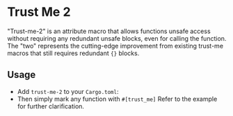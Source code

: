 # Trust Me 2
"Trust-me-2" is an attribute macro that allows functions unsafe access without requiring any redundant unsafe blocks, even for calling the function. The "two" represents the cutting-edge improvement from existing trust-me macros that still requires redundant `{}` blocks. 

## Usage
- Add `trust-me-2` to your `Cargo.toml`:
- Then simply mark any function with `#[trust_me]` Refer to the example for further clarification.
